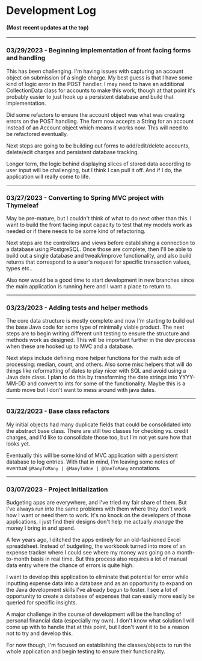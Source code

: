 # Development Log



#### (Most recent updates at the top)

---

### 03/29/2023 - Beginning implementation of front facing forms and handling

This has been challenging. I'm having issues with capturing an account object on submission of a single charge. My
best guess is that I have some kind of logic error in the POST handler. I may need to have an additional CollectionData 
class for accounts to make this work, though at that point it's probably easier to just hook up a persistent database
and build that implementation. 

Did some refactors to ensure the account object was what was creating errors on the POST handling. The form now accepts a 
String for an account instead of an Account object which means it works now. This will need to be refactored eventually. 

Next steps are going to be building out forms to add/edit/delete accounts, delete/edit charges and persistent database tracking.

Longer term, the logic behind displaying slices of stored data according to user input will be challenging, but I think I can
pull it off. And if I do, the application will really come to life.

---

### 03/27/2023 - Converting to Spring MVC project with Thymeleaf

May be pre-mature, but I couldn't think of what to do next other than this. I want to build the front facing input
capacity to test that my models work as needed or if there needs to be some kind of refactoring.

Next steps are the controllers and views before establishing a connection to a database using PostgreSQL. Once those
are complete, then I'll be able to build out a single database and tweak/improve functionality, and also build returns
that correspond to a user's request for specific transaction values, types etc..

Also now would be a good time to start development in new branches since the main application is running here and I
want a place to return to.

---

### 03/23/2023 - Adding tests and helper methods

The core data structure is mostly complete and now I'm starting to build out the
base Java code for some type of minimally viable product. The next steps are to
begin writing different unit testing to ensure the structure and methods work as 
designed. This will be important further in the dev process when these are hooked up 
to MVC and a database.

Next steps include defining more helper functions for the math side of processing: median,
count, and others. Also some misc helpers that will do things like reformatting of dates
to play nicer with SQL and avoid using a Java date class. I plan to do this by transforming 
the date strings into YYYY-MM-DD and convert to ints for some of the functionality. Maybe
this is a dumb move but I don't want to mess around with java dates.

---

### 03/22/2023 - Base class refactors

My initial objects had many duplicate fields that 
could be consolidated into the abstract base class. 
There are still two classes for checking vs. credit charges,
and I'd like to consolidate those too, but I'm not yet sure 
how that looks yet.

Eventually this will be some kind of MVC application with
a persistent database to log entries. With that in mind, I'm
leaving some notes of eventual ``@ManyToMany | @ManyToOne | @OneToMany`` annotations.

---

### 03/07/2023 - Project Initialization

Budgeting apps are everywhere, and I've tried my fair share of them. But I've always run into the same problems
with them where they don't work how I want or need them to work. It's no knock on the developers of those applications,
I just find their designs don't help me actually *manage* the money I bring in and spend.

A few years ago, I ditched the apps entirely for an old-fashioned Excel spreadsheet. Instead of budgeting, the workbook
turned into more of an expense tracker where I could see where my money was going on a month-to-month basis in real time.
But this process also requires a lot of manual data entry where the chance of errors is quite high.

I want to develop this application to eliminate that potential for error while inputting expense data into a database
and as an opportunity to expand on the Java development skills I've already begun to foster. I see a lot of opportunity
to create a database of expenses that can easily more easily be queried for specific insights.

A major challenge in the course of development will be the handling of personal financial data (especially my own).
I don't know what solution I will come up with to handle that at this point, but I don't want it to be a reason not
to try and develop this. 

For now though, I'm focused on establishing the classes/objects to run the whole application and begin testing to
ensure their functionality. 